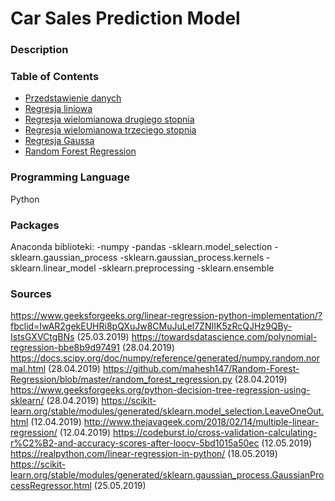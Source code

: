 # Car Sales Prediction Model
### Description


### Table of Contents
* [Przedstawienie danych](https://github.com/martynadyja/sprzedaz-samochodow/blob/master/przedstawienie%20danych.ipynb)
* [Regresja liniowa](https://github.com/martynadyja/sprzedaz-samochodow/blob/master/linear%20regresssion.ipynb)
* [Regresja wielomianowa drugiego stopnia](https://github.com/martynadyja/sprzedaz-samochodow/blob/master/polynomial%20regression%20degree%202.ipynb)
* [Regresja wielomianowa trzeciego stopnia](https://github.com/martynadyja/sprzedaz-samochodow/blob/master/polynomial%20regression%20degree%203.ipynb)
* [Regresja Gaussa](https://github.com/martynadyja/sprzedaz-samochodow/blob/master/gaussian%20regression%20.ipynb)
* [Random Forest Regression](https://github.com/martynadyja/sprzedaz-samochodow/blob/master/random%20forest%20regression.py)

### Programming Language
Python

### Packages
Anaconda
biblioteki:
-numpy
-pandas
-sklearn.model_selection
-sklearn.gaussian_process 
-sklearn.gaussian_process.kernels 
-sklearn.linear_model 
-sklearn.preprocessing 
-sklearn.ensemble 


### Sources
https://www.geeksforgeeks.org/linear-regression-python-implementation/?fbclid=IwAR2gekEUHRi8pQXuJw8CMuJuLel7ZNIIK5zRcQJHz9QBy-IstsGXVCtgBNs (25.03.2019)
https://towardsdatascience.com/polynomial-regression-bbe8b9d97491 (28.04.2019)
https://docs.scipy.org/doc/numpy/reference/generated/numpy.random.normal.html (28.04.2019)
https://github.com/mahesh147/Random-Forest-Regression/blob/master/random_forest_regression.py (28.04.2019)
https://www.geeksforgeeks.org/python-decision-tree-regression-using-sklearn/ (28.04.2019)
https://scikit-learn.org/stable/modules/generated/sklearn.model_selection.LeaveOneOut.html (12.04.2019)
http://www.thejavageek.com/2018/02/14/multiple-linear-regression/ (12.04.2019)
https://codeburst.io/cross-validation-calculating-r%C2%B2-and-accuracy-scores-after-loocv-5bd1015a50ec (12.05.2019)
https://realpython.com/linear-regression-in-python/ (18.05.2019)
https://scikit-learn.org/stable/modules/generated/sklearn.gaussian_process.GaussianProcessRegressor.html (25.05.2019)



